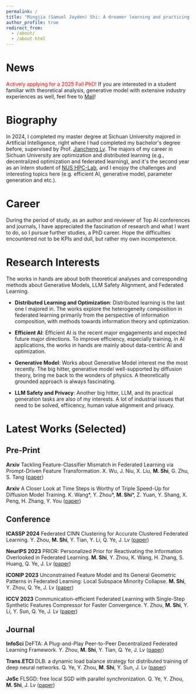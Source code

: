 ```yaml
---
permalink: /
title: "Mingjia (Samuel Jayden) Shi: A dreamer learning and practicing constantly."
author_profile: true
redirect_from: 
  - /about/
  - /about.html
---
```


News
======
<font color="red">Actively applying for a 2025 Fall PhD!</font> If you are interested in a student familiar with theoretical analysis, generative model with extensive industry experiences as well, feel free to [Mail](3101ihs@gmail.com)!

Biography
======
In 2024, I completed my master degree at Sichuan University majored in Artificial Intelligence, right where I had completed my bachelor's degree before, supervised by Prof. [Jiancheng Lv](https://center.dicalab.cn/). The majors of my career in Sichuan University are optimization and distributed learning (e.g., decentralized optimization and federated learning), and it's the second year as an intern student of [NUS HPC-Lab](https://ai.comp.nus.edu.sg/), and I enojoy the challenges and interesting topics here (e.g. efficient AI, generative model, parameter generation and etc.).

Career
======
During the period of study, as an author and reviewer of Top AI conferences and journals, I have appreciated the fascination of research and what I want to do, so I pursue further studies, a PhD career. Hope the difficulties encountered not to be KPIs and dull, but rather my own incompetence.

Research Interests
======
The works in hands are about both theoretical analyses and corresponding methods about Generative Models, LLM Safety Alignment, and Federated Learning.


- **Distributed Learning and Optimization**:
Distributed learning is the last one I majored in. The works explore the heterogeneity composition in federated learning primarily from the perspective of information composition, with methods towards information theory and optimization.

- **Efficient AI**:
Efficient AI is the recent major engagements and expected future major directions. To improve efficiency, especially training, in AI applications, the works in hands are mainly about data-centric AI and optimization.


- **Generative Model**:
Works about Generative Model interest me the most recently. The big hitter, generative model well-supported by diffusion theory, bring me back to the wonders of physics. A theoretically grounded approach is always fascinating.

- **LLM Safety and Privacy**:
Another big hitter, LLM, and its practical generation tasks are also of my interests. A lot of industrial issues that need to be solved, effiicency, human value alignment and privacy.

Latest Works (Selected)
======

Pre-Print 
------
**Arxiv** Tackling Feature-Classifier Mismatch in Federated Learning via Prompt-Driven Feature Transformation.
X. Wu, J. Niu, X. Liu, **M. Shi**, G. Zhu, S. Tang
([paper](https://arxiv.org/abs/2407.16139))

**Arxiv** A Closer Look at Time Steps is Worthy of Triple Speed-Up for Diffusion Model Training.
K. Wang\*, Y. Zhou\*, **M. Shi**\*, Z. Yuan, Y. Shang, X. Peng, H. Zhang, Y. You
([paper](https://arxiv.org/abs/2405.17403))

Conference
------
**ICASSP 2024** Federated CINN Clustering for Accurate Clustered Federated Learning.
Y. Zhou, **M. Shi**, Y. Tian, Y. Li, Q. Ye, J. Lv
([paper](https://ieeexplore.ieee.org/abstract/document/10447282/))

**NeurIPS 2023** PRIOR: Personalized Prior for Reactivating the Information Overlooked in Federated Learning.
**M. Shi**, Y. Zhou, K. Wang, H. Zhang, S. Huang, Q. Ye, J. Lv
([paper](https://proceedings.neurips.cc/paper_files/paper/2023/hash/5a3674849d6d6d23ac088b9a2552f323-Abstract-Conference.html))

**ICONIP 2023** Unconstrained Feature Model and Its General Geometric Patterns in Federated Learning: Local Subspace Minority Collapse.
**M. Shi**, Y. Zhou, Q. Ye, J. Lv
([paper](https://link.springer.com/chapter/10.1007/978-981-99-8132-8_34))

**ICCV 2023** Communication-efficient Federated Learning with Single-Step Synthetic Features Compressor for Faster Convergence.
Y. Zhou, **M. Shi**, Y. Li, Y. Sun, Q. Ye, J. Lv
([paper](https://openaccess.thecvf.com/content/ICCV2023/html/Zhou_Communication-efficient_Federated_Learning_with_Single-Step_Synthetic_Features_Compressor_for_Faster_ICCV_2023_paper.html))



Journal
------
**InfoSci** DeFTA: A Plug-and-Play Peer-to-Peer Decentralized Federated Learning Framework.
Y. Zhou, **M. Shi**, Y. Tian, Q. Ye, J. Lv
([paper](https://www.sciencedirect.com/science/article/pii/S002002552400495X))

**Trans.ETCI** DLB: a dynamic load balance strategy for distributed training of deep neural networks.
Q. Ye, Y. Zhou, **M. Shi**, Y. Sun, J. Lv
([paper](https://ieeexplore.ieee.org/abstract/document/9960865/))

**JoSc** FLSGD: free local SGD with parallel synchronization.
Q. Ye, Y. Zhou, **M. Shi**, J. Lv
([paper](https://link.springer.com/article/10.1007/s11227-021-04267-5))
